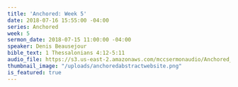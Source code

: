 ```yaml
---
title: 'Anchored: Week 5'
date: 2018-07-16 15:55:00 -04:00
series: Anchored
week: 5
sermon_date: 2018-07-15 11:00:00 -04:00
speaker: Denis Beausejour
bible_text: 1 Thessalonians 4:12-5:11
audio_file: https://s3.us-east-2.amazonaws.com/mccsermonaudio/Anchored_+Week+5.lite.mp3
thumbnail_image: "/uploads/anchoredabstractwebsite.png"
is_featured: true
---
```


